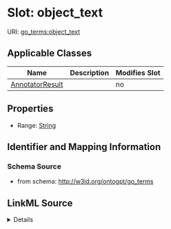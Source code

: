 

# Slot: object_text

URI: [go_terms:object_text](http://w3id.org/ontogpt/go_termsobject_text)



<!-- no inheritance hierarchy -->





## Applicable Classes

| Name | Description | Modifies Slot |
| --- | --- | --- |
| [AnnotatorResult](AnnotatorResult.md) |  |  no  |







## Properties

* Range: [String](String.md)





## Identifier and Mapping Information







### Schema Source


* from schema: http://w3id.org/ontogpt/go_terms




## LinkML Source

<details>
```yaml
name: object_text
from_schema: http://w3id.org/ontogpt/go_terms
rank: 1000
alias: object_text
owner: AnnotatorResult
domain_of:
- AnnotatorResult
range: string

```
</details>
